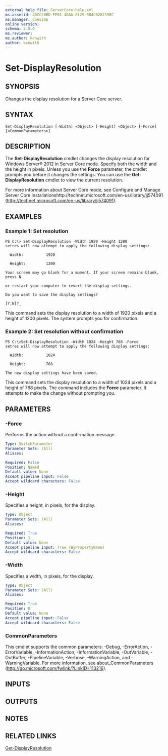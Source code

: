 ```yaml
---
external help file: ServerCore-help.xml
ms.assetid: 40CCC0BD-FE01-4BAA-8129-B84C028219BC
ms.manager: dansimp
online version: 
schema: 2.0.0
ms.reviewer:
ms.author: kenwith
author: kenwith
---
```


# Set-DisplayResolution

## SYNOPSIS
Changes the display resolution for a Server Core server.

## SYNTAX

```
Set-DisplayResolution [-Width] <Object> [-Height] <Object> [-Force] [<CommonParameters>]
```

## DESCRIPTION
The **Set-DisplayResolution** cmdlet changes the display resolution for Windows Server® 2012 in Server Core mode.
Specify both the width and the height in pixels.
Unless you use the **Force** parameter, the cmdlet prompts you before it changes the settings.
You can use the **Get-DisplayResolution** cmdlet to view the current resolution.

For more information about Server Core mode, see Configure and Manage Server Core Installationshttp://technet.microsoft.com/en-us/library/jj574091 (http://technet.microsoft.com/en-us/library/jj574091).

## EXAMPLES

### Example 1: Set resolution
```
PS C:\> Set-DisplayResolution -Width 1920 -Height 1200
setres will now attempt to apply the following display settings: 

  Width:          1920

  Height:         1200

Your screen may go blank for a moment. If your screen remains blank, press N

or restart your computer to revert the display settings. 

Do you want to save the display settings? 

[Y,N]?_
```

This command sets the display resolution to a width of 1920 pixels and a height of 1200 pixels.
The system prompts you for confirmation.

### Example 2: Set resolution without confirmation
```
PS C:\>Set-DisplayResolution -Width 1024 -Height 768 -Force
setres will now attempt to apply the following display settings: 

  Width:          1024

  Height:         768

The new display settings have been saved.
```

This command sets the display resolution to a width of 1024 pixels and a height of 768 pixels.
The command includes the **Force** parameter.
It attempts to make the change without prompting you.

## PARAMETERS

### -Force
Performs the action without a confirmation message.

```yaml
Type: SwitchParameter
Parameter Sets: (All)
Aliases: 

Required: False
Position: Named
Default value: None
Accept pipeline input: False
Accept wildcard characters: False
```

### -Height
Specifies a height, in pixels, for the display.

```yaml
Type: Object
Parameter Sets: (All)
Aliases: 

Required: True
Position: 1
Default value: None
Accept pipeline input: True (ByPropertyName)
Accept wildcard characters: False
```

### -Width
Specifies a width, in pixels, for the display.

```yaml
Type: Object
Parameter Sets: (All)
Aliases: 

Required: True
Position: 0
Default value: None
Accept pipeline input: False
Accept wildcard characters: False
```

### CommonParameters
This cmdlet supports the common parameters: -Debug, -ErrorAction, -ErrorVariable, -InformationAction, -InformationVariable, -OutVariable, -OutBuffer, -PipelineVariable, -Verbose, -WarningAction, and -WarningVariable. For more information, see about_CommonParameters (http://go.microsoft.com/fwlink/?LinkID=113216).

## INPUTS

## OUTPUTS

## NOTES

## RELATED LINKS

[Get-DisplayResolution](./Get-DisplayResolution.md)

